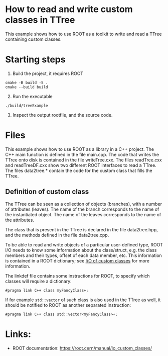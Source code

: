 How to read and write custom classes in TTree
=============================================

This example shows how to use ROOT as a toolkit to write and read a TTree containing custom classes.

# Starting steps

1. Build the project, it requires ROOT

```
cmake -B build -S . 
cmake --build build 
```

2. Run the executable

```
./build/treeExample
```

3. Inspect the output rootfile, and the source code. 

# Files

This example shows how to use ROOT as a library in a C++ project. The C++ main function is defined in the file main.cpp. The code that writes the TTree onto disk is contained in the file writeTree.cxx. The files readTree.cxx and readTreeDF.cxx show two different ROOT interfaces to read a TTree. The files data2tree.* contain the code for the custom class that fills the TTree.

## Definition of custom class

The TTree can be seen as a collection of objects (branches), with a number of attributes (leaves). The name of the branch corresponds to the name of the instantiated object. The name of the leaves corresponds to the name of the attributes.

The class that is present in the TTree is declared in the file data2tree.hpp, and the methods defined in the file data2tree.cpp. 

To be able to read and write objects of a particular user-defined type, ROOT I/O needs to know some information about the class/struct, e.g. the class members and their types, offset of each data member, etc.  This information is contained in a ROOT dictionary; see [I/O of custom classes](https://root.cern/manual/io_custom_classes/#generating-dictionaries) for more information.

The linkdef file contains some instructions for ROOT, to specify which classes will require a dictionary:

```
#pragma link C++ class myFancyClass+;
```

If for example `std::vector` of such class is also used in the TTree as well, it should be notified to ROOT as another separated instruction:

```
#pragma link C++ class std::vector<myFancyClass>+;
```

# Links: 
* ROOT documentation: https://root.cern/manual/io_custom_classes/

